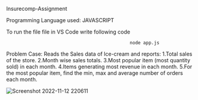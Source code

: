 Insurecomp-Assignment

Programming Language used: JAVASCRIPT

To run the file file in VS Code write following code 

                                                  node app.js

Problem Case: Reads the Sales data of Ice-cream and reports:
1.Total sales of the store.
2.Month wise sales totals.
3.Most popular item (most quantity sold) in each month.
4.Items generating most revenue in each month.
5.For the most popular item, find the min, max and average number of orders each month.


![Screenshot 2022-11-12 220611](https://user-images.githubusercontent.com/102608955/201484554-cd11682e-10ee-48b0-be7e-350273c9155e.jpg)

